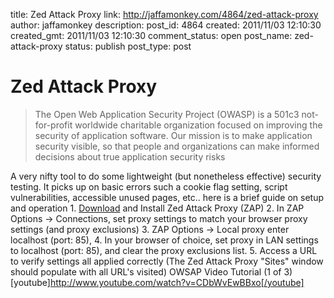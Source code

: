 title: Zed Attack Proxy
link: http://jaffamonkey.com/4864/zed-attack-proxy
author: jaffamonkey
description: 
post_id: 4864
created: 2011/11/03 12:10:30
created_gmt: 2011/11/03 12:10:30
comment_status: open
post_name: zed-attack-proxy
status: publish
post_type: post

# Zed Attack Proxy

> The Open Web Application Security Project (OWASP) is a 501c3 not-for-profit worldwide charitable organization focused on improving the security of application software. Our mission is to make application security visible, so that people and organizations can make informed decisions about true application security risks

A very nifty tool to do some lightweight (but nonetheless effective) security testing. It picks up on basic errors such a cookie flag setting, script vulnerabilities, accessible unused pages, etc.. here is a brief guide on setup and operation 1\. [Download](https://www.owasp.org/index.php/Main_Page) and Install Zed Attack Proxy (ZAP) 2\. In ZAP Options -> Connections, set proxy settings to match your browser proxy settings (and proxy exclusions) 3\. ZAP Options -> Local proxy enter localhost (port: 85), 4\. In your browser of choice, set proxy in LAN settings to localhost (port: 85), and clear the proxy exclusions list. 5\. Access a URL to verify settings all applied correctly (The Zed Attack Proxy "Sites" window should populate with all URL's visited) OWSAP Video Tutorial (1 of 3) [youtube]http://www.youtube.com/watch?v=CDbWvEwBBxo[/youtube]